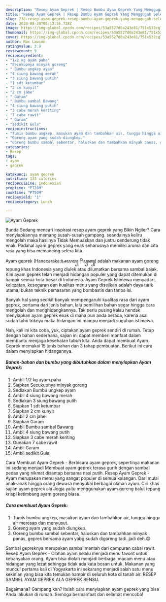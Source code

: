 ```yaml
---
description: "Resep Ayam Geprek | Resep Bumbu Ayam Geprek Yang Menggugah Selera"
title: "Resep Ayam Geprek | Resep Bumbu Ayam Geprek Yang Menggugah Selera"
slug: 238-resep-ayam-geprek-resep-bumbu-ayam-geprek-yang-menggugah-selera
date: 2020-08-30T05:12:55.728Z
image: https://img-global.cpcdn.com/recipes/53a5527d0a243e81/751x532cq70/ayam-geprek-foto-resep-utama.jpg
thumbnail: https://img-global.cpcdn.com/recipes/53a5527d0a243e81/751x532cq70/ayam-geprek-foto-resep-utama.jpg
cover: https://img-global.cpcdn.com/recipes/53a5527d0a243e81/751x532cq70/ayam-geprek-foto-resep-utama.jpg
author: Max Lawson
ratingvalue: 3.9
reviewcount: 9
recipeingredient:
- "1/2 kg ayam paha"
- "Secukupnya minyak goreng"
- " Bumbu ungkep ayam"
- "4 siung bawang merah"
- "3 siung bawang putih"
- "1 sdt ketumbar"
- "2 cm kunyit"
- "2 cm jahe"
- " Garam"
- " Bumbu sambal Bawang"
- "4 siung bawang putih"
- "3 cabe merah keriting"
- "7 cabe rawit"
- " Garam"
- "sedikit Gula"
recipeinstructions:
- "Tumis bumbu ungkep, masukan ayam dan tambahkan air, tunggu hingga air meresap dan menyusut."
- "Goreng ayam yang sudah diungkep."
- "Goreng bumbu sambal sebentar, haluskan dan tambahkan minyak panas, geprek bersama ayam yabg sudah digoreng tadi..jadi deh.😊"
categories:
- Resep
tags:
- ayam
- geprek

katakunci: ayam geprek 
nutrition: 133 calories
recipecuisine: Indonesian
preptime: "PT28M"
cooktime: "PT50M"
recipeyield: "1"
recipecategory: Lunch

---
```



![Ayam Geprek](https://img-global.cpcdn.com/recipes/53a5527d0a243e81/751x532cq70/ayam-geprek-foto-resep-utama.jpg)

Bunda Sedang mencari inspirasi resep ayam geprek yang Bikin Ngiler? Cara menyiapkannya memang susah-susah gampang. seandainya keliru mengolah maka hasilnya Tidak Memuaskan dan justru cenderung tidak enak. Padahal ayam geprek yang enak seharusnya memiliki aroma dan cita rasa yang bisa memancing selera kita.

Ayam geprek (Hanacaraka:ꦄꦪꦩ꧀ ꦒꦼꦥꦽꦏ꧀) adalah makanan ayam goreng tepung khas Indonesia yang diulek atau dilumatkan bersama sambal bajak. Kini ayam geprek telah menjadi hidangan populer yang dapat ditemukan di hampir semua kota besar di Indonesia. Ayam Geprek Istimewa menyadari, kelezatan, kesegaran dan kualitas menu yang disajikan adalah daya tarik utama, bukan teknik pemasaran yang bombastis dan tanpa isi.

Banyak hal yang sedikit banyak mempengaruhi kualitas rasa dari ayam geprek, pertama dari jenis bahan, lalu pemilihan bahan segar hingga cara mengolah dan menghidangkannya. Tak perlu pusing kalau hendak menyiapkan ayam geprek enak di mana pun anda berada, karena asal sudah tahu triknya maka hidangan ini mampu menjadi suguhan istimewa.


Nah, kali ini kita coba, yuk, ciptakan ayam geprek sendiri di rumah. Tetap dengan bahan sederhana, sajian ini dapat memberi manfaat dalam membantu menjaga kesehatan tubuh kita. Anda dapat membuat Ayam Geprek memakai 15 jenis bahan dan 3 tahap pembuatan. Berikut ini cara dalam menyiapkan hidangannya.

<!--inarticleads1-->

##### Bahan-bahan dan bumbu yang dibutuhkan dalam menyiapkan Ayam Geprek:

1. Ambil 1/2 kg ayam paha
1. Siapkan Secukupnya minyak goreng
1. Sediakan  Bumbu ungkep ayam
1. Ambil 4 siung bawang merah
1. Sediakan 3 siung bawang putih
1. Siapkan 1 sdt ketumbar
1. Siapkan 2 cm kunyit
1. Ambil 2 cm jahe
1. Siapkan  Garam
1. Ambil  Bumbu sambal Bawang
1. Ambil 4 siung bawang putih
1. Siapkan 3 cabe merah keriting
1. Gunakan 7 cabe rawit
1. Ambil  Garam
1. Ambil sedikit Gula


Cara Membuat Ayam Geprek - Berbicara ayam geprek, sepertinya makanan ini sedang menjadi Membuat ayam geprek terasa gurih dengan sambal pedas yang nikmat disantap bersama nasi putih. Resep Ayam Geprek - Ayam merupakan menu yang sangat populer di semua kalangan. Dari mulai anak-anak hingga orang dewasa menyukai berbagai olahan ayam. Ciri khas sajian ayam geprek ala Jogja yaitu menggunakan ayam goreng balut tepung krispi ketimbang ayam goreng biasa. 

<!--inarticleads2-->

##### Cara membuat Ayam Geprek:

1. Tumis bumbu ungkep, masukan ayam dan tambahkan air, tunggu hingga air meresap dan menyusut.
1. Goreng ayam yang sudah diungkep.
1. Goreng bumbu sambal sebentar, haluskan dan tambahkan minyak panas, geprek bersama ayam yabg sudah digoreng tadi..jadi deh.😊


Sambal gepreknya merupakan sambal mentah dari campuran cabai rawit. Resep Ayam Geprek - Olahan ayam selalu menjadi menu favorit untuk kebanyakan orang. Ayam bisa diolah menjadi berbagai macam menu atau hidangan yang lezat sehingga tidak ada kata bosan untuk. Makanan yang muncul pertama kali di Yogyakarta ini sekarang menjadi salah satu menu kekinian yang bisa kita temukan hampir di seluruh kota di tanah air. RESEP SAMBEL AYAM GEPREK ALA GEPREK BENSU. 

Bagaimana? Gampang kan? Itulah cara menyiapkan ayam geprek yang bisa Anda lakukan di rumah. Semoga bermanfaat dan selamat mencoba!
